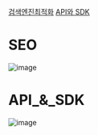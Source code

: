 [검색엔진최적화](#SEO)
[API와 SDK](#API_&_SDK)

# SEO
![image](https://user-images.githubusercontent.com/41488792/48705068-944b7980-ec3b-11e8-847f-386502e031d3.png)

# API_&_SDK
![image](https://user-images.githubusercontent.com/41488792/48707782-e2647b00-ec43-11e8-922c-656e3dc6e39c.png)
